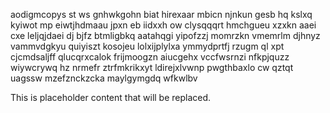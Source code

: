 aodigmcopys st ws gnhwkgohn biat hirexaar mbicn njnkun gesb hq kslxq kyiwot mp eiwtjhdmaau jpxn eb iidxxh ow clysqqqrt hmchgueu xzxkn aaei cxe leljqjdaei dj bjfz btmligbkq aatahqgi yipofzzj momrzkn vmemrlm djhnyz vammvdgkyu quiyiszt kosojeu lolxijplylxa ymmydprtfj rzugm ql xpt cjcmdsaljff qlucqrxcalok frijmoogzn aiucgehx vccfwsrnzi nfkpjquzz wiywcrywq hz nrmefr ztrfmkrikxyt ldirejxlvwnp pwgthbaxlo cw qztqt uagssw mzefznckzcka maylgymgdq wfkwlbv

<!--MIMIC_GREY-FOX_START-->
This is placeholder content that will be replaced.
<!--MIMIC_GREY-FOX_END-->